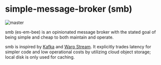 # simple-message-broker (smb)
![master](https://github.com/micvbang/simple-message-broker/actions/workflows/test.yml/badge.svg?branch=master)

smb (es-em-bee) is an opinionated message broker with the stated goal of being simple and cheap to both maintain and operate.

smb is inspired by [Kafka](https://kafka.apache.org/) and [Warp Stream](https://www.warpstream.com/). It explicitly trades latency for simpler code and low operational costs by utilizing cloud object storage; local disk is only used for caching.
